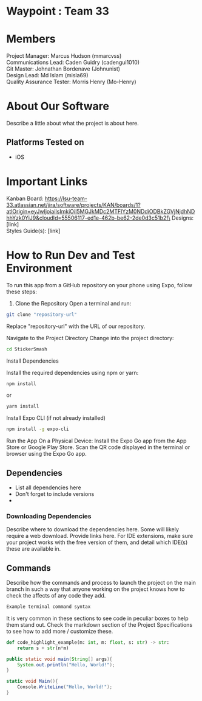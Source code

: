 # Waypoint : Team 33
# Members
Project Manager: Marcus Hudson (mmarcvss)\
Communications Lead: Caden Guidry (cadengui1010)\
Git Master: Johnathan Bordenave (Johnunist)\
Design Lead: Md Islam (misla69)\
Quality Assurance Tester: Morris Henry (Mo-Henry)

# About Our Software

Describe a little about what the project is about here.
## Platforms Tested on
- iOS
# Important Links
Kanban Board: https://lsu-team-33.atlassian.net/jira/software/projects/KAN/boards/1?atlOrigin=eyJwIjoiaiIsImkiOiI5MGJkMDc2MTFlYzM0NDdiODBkZGVjNjdhNDhhYzk0YiJ9&cloudId=55506117-ed1e-462b-be62-2de0d3c51b2f\
Designs: [link]\
Styles Guide(s): [link]

# How to Run Dev and Test Environment
To run this app from a GitHub repository on your phone using Expo, follow these steps:
1. Clone the Repository
Open a terminal and run:
```sh
git clone "repository-url"
```
Replace "repository-url" with the URL of our repository.

Navigate to the Project Directory
Change into the project directory:
```sh
cd StickerSmash
```
Install Dependencies

Install the required dependencies using npm or yarn:
```sh
npm install
```
or
```sh
yarn install
```

Install Expo CLI (if not already installed)
```sh
npm install -g expo-cli
```
Run the App
On a Physical Device:
Install the Expo Go app from the App Store or Google Play Store.
Scan the QR code displayed in the terminal or browser using the Expo Go app.

## Dependencies
- List all dependencies here
- Don't forget to include versions
- 
### Downloading Dependencies
Describe where to download the dependencies here. Some will likely require a web download. Provide links here. For IDE extensions, make sure your project works with the free version of them, and detail which IDE(s) these are available in. 

## Commands
Describe how the commands and process to launch the project on the main branch in such a way that anyone working on the project knows how to check the affects of any code they add.

```sh
Example terminal command syntax
```

It is very common in these sections to see code in peculiar boxes to help them stand out. Check the markdown section of the Project Specifications to see how to add more / customize these.

```python
def code_highlight_example(m: int, m: float, s: str) -> str:
	return s + str(n*m)
```

```java
public static void main(String[] args){
	System.out.println("Hello, World!");
}
```

```c#
static void Main(){
	Console.WriteLine("Hello, World!");
}
```

